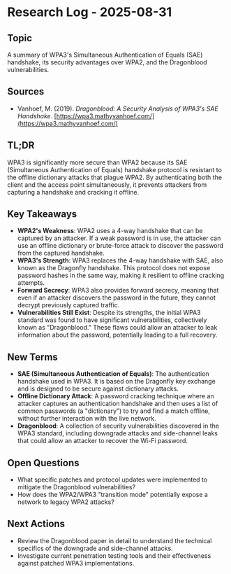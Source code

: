 # Research Log - 2025-08-31

## Topic
A summary of WPA3's Simultaneous Authentication of Equals (SAE) handshake, its security advantages over WPA2, and the Dragonblood vulnerabilities.

## Sources
- Vanhoef, M. (2019). *Dragonblood: A Security Analysis of WPA3's SAE Handshake*. [https://wpa3.mathyvanhoef.com/](https://wpa3.mathyvanhoef.com/)

## TL;DR
WPA3 is significantly more secure than WPA2 because its SAE (Simultaneous Authentication of Equals) handshake protocol is resistant to the offline dictionary attacks that plague WPA2. By authenticating both the client and the access point simultaneously, it prevents attackers from capturing a handshake and cracking it offline.

## Key Takeaways
- **WPA2's Weakness**: WPA2 uses a 4-way handshake that can be captured by an attacker. If a weak password is in use, the attacker can use an offline dictionary or brute-force attack to discover the password from the captured handshake.
- **WPA3's Strength**: WPA3 replaces the 4-way handshake with SAE, also known as the Dragonfly handshake. This protocol does not expose password hashes in the same way, making it resilient to offline cracking attempts.
- **Forward Secrecy**: WPA3 also provides forward secrecy, meaning that even if an attacker discovers the password in the future, they cannot decrypt previously captured traffic.
- **Vulnerabilities Still Exist**: Despite its strengths, the initial WPA3 standard was found to have significant vulnerabilities, collectively known as "Dragonblood." These flaws could allow an attacker to leak information about the password, potentially leading to a full recovery.

## New Terms
- **SAE (Simultaneous Authentication of Equals)**: The authentication handshake used in WPA3. It is based on the Dragonfly key exchange and is designed to be secure against dictionary attacks.
- **Offline Dictionary Attack**: A password cracking technique where an attacker captures an authentication handshake and then uses a list of common passwords (a "dictionary") to try and find a match offline, without further interaction with the live network.
- **Dragonblood**: A collection of security vulnerabilities discovered in the WPA3 standard, including downgrade attacks and side-channel leaks that could allow an attacker to recover the Wi-Fi password.

## Open Questions
- What specific patches and protocol updates were implemented to mitigate the Dragonblood vulnerabilities?
- How does the WPA2/WPA3 "transition mode" potentially expose a network to legacy WPA2 attacks?

## Next Actions
- Review the Dragonblood paper in detail to understand the technical specifics of the downgrade and side-channel attacks.
- Investigate current penetration testing tools and their effectiveness against patched WPA3 implementations.
